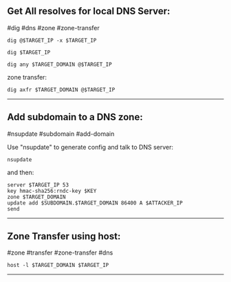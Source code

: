 Get All resolves for local DNS Server:
---
#dig #dns #zone #zone-transfer 

```shell
dig @$TARGET_IP -x $TARGET_IP
```

```shell
dig $TARGET_IP
```

```shell
dig any $TARGET_DOMAIN @$TARGET_IP
```

zone transfer:
```shell
dig axfr $TARGET_DOMAIN @$TARGET_IP
```
---
Add subdomain to a DNS zone:
---
#nsupdate #subdomain #add-domain

Use "nsupdate" to generate config and talk to DNS server:

```shell
nsupdate
```
and then:
```nsupdate
server $TARGET_IP 53
key hmac-sha256:rndc-key $KEY
zone $TARGET_DOMAIN
update add $SUBDOMAIN.$TARGET_DOMAIN 86400 A $ATTACKER_IP
send
```
---
Zone Transfer using host:
---
#zone #transfer #zone-transfer #dns 

```shell
host -l $TARGET_DOMAIN $TARGET_IP
```
---